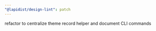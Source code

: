 ```yaml
---
"@lapidist/design-lint": patch
---
```


refactor to centralize theme record helper and document CLI commands
